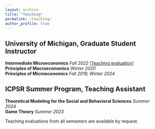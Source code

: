 ```yaml
---
layout: archive
title: "Teaching"
permalink: /teaching/
author_profile: true
---
```


## University of Michigan, Graduate Student Instructor

**Intermediate Microeconomics** _Fall 2022_ [[Teaching evaluation][teaching_evaluation]] <br>
**Principles of Macroeconomics** _Winter 2020_<br>
**Principles of Microeconomics** _Fall 2019, Winter 2024_<br>



## ICPSR Summer Program, Teaching Assistant

**Theoretical Modeling for the Social and Behavioral Sciences** _Summer 2024_<br>
**Game Theory** _Summer 2023_<br>


Teaching evaluations from all semesters are available by request.

[teaching_evaluation]: ../files/palvolgyi_teaching_eval_intermediate_micro.pdf